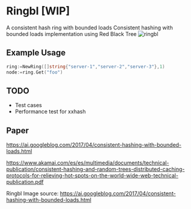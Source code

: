# Ringbl [WIP]
A consistent hash ring with bounded loads
Consistent hashing with bounded loads implementation using Red Black Tree 
![ringbl](https://3.bp.blogspot.com/-pgZ4b9H7VlM/WOJ91rDe_XI/AAAAAAAABqw/wIjtyPHheFgyHpXIqY4qNLhd_H9DnHsXACLcB/s640/image00.png)

## Example Usage

```go
ring:=NewRing([]string{"server-1","server-2","server-3"},1)
node:=ring.Get("foo")
```


## TODO

- Test cases
- Performance test for xxhash

## Paper
https://ai.googleblog.com/2017/04/consistent-hashing-with-bounded-loads.html

https://www.akamai.com/es/es/multimedia/documents/technical-publication/consistent-hashing-and-random-trees-distributed-caching-protocols-for-relieving-hot-spots-on-the-world-wide-web-technical-publication.pdf


Ringbl Image source: https://ai.googleblog.com/2017/04/consistent-hashing-with-bounded-loads.html
